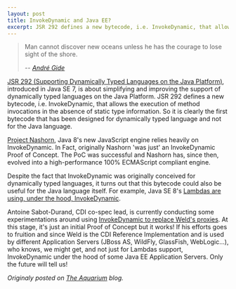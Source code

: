 ```yaml
---
layout: post
title: InvokeDynamic and Java EE?
excerpt: JSR 292 defines a new bytecode, i.e. InvokeDynamic, that allows the execution of method invocations...
---
```


> Man cannot discover new oceans unless he has the courage to lose sight of the shore.
>
> -- <cite>[André Gide](http://en.wikipedia.org/wiki/Andr%E9_Gide)</cite>

[JSR 292 (Supporting Dynamically Typed Languages on the Java Platform)](https://www.jcp.org/en/jsr/detail?id=292), introduced in Java SE 7, is about simplifying and improving the support of dynamically typed languages on the Java Platform. JSR 292 defines a new bytecode, i.e. InvokeDynamic, that allows the execution of method invocations in the absence of static type information. So it is clearly the first bytecode that has been designed for dynamically typed language and not for the Java language.

[Project Nashorn](http://openjdk.java.net/projects/nashorn/), Java 8's new JavaScript engine relies heavily on InvokeDynamic. In Fact, originally Nashorn 'was just' an InvokeDynamic Proof of Concept. The PoC was successful and Nashorn has, since then, evolved into a high-performance 100% ECMAScript compliant engine.

Despite the fact that InvokeDynamic was originally conceived for dynamically typed languages, it turns out that this bytecode could also be useful for the Java language itself. For example, Java SE 8's [Lambdas are using, under the hood, InvokeDynamic](http://cr.openjdk.java.net/~briangoetz/lambda/lambda-translation.html).

Antoine Sabot-Durand, CDI co-spec lead, is currently conducting some experimentations around using [InvokeDynamic to replace Weld's proxies](https://github.com/antoinesd/weld-invokedynamic). At this stage, it's just an initial Proof of Concept but it works! If his efforts goes to fruition and since Weld is the CDI Reference Implementation and is used by different Application Servers (JBoss AS, WildFly, GlassFish, WebLogic...), who knows, we might get, and not just for Lambdas support, InvokeDynamic under the hood of some Java EE Application Servers. Only the future will tell us!

*Originaly posted on [The Aquarium](https://blogs.oracle.com/theaquarium/invokedynamic-and-java-ee) blog.*
